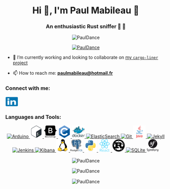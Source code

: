 <h1 align="center">Hi 👋, I'm Paul Mabileau 🤪</h1>
<h3 align="center">An enthusiastic Rust sniffer 👃 🦀</h3>

<p align="center">
<img src="https://komarev.com/ghpvc/?username=pauldance&label=Profile%20views&color=0e75b6&style=flat"
     alt="PaulDance"/>
</p>

<p align="center">
<a href="https://github.com/ryo-ma/github-profile-trophy">
    <img src="https://github-profile-trophy.vercel.app/?username=pauldance"
         alt="PaulDance"/>
</a>
</p>

- 👯 I’m currently working and looking to collaborate on [my `cargo-liner` project](https://github.com/PaulDance/cargo-liner)

- 📫 How to reach me: **paulmabileau@hotmail.fr**

<h3 align="left">Connect with me:</h3>
<p align="left">
<a href="https://linkedin.com/in/paul-mabileau-b70ab3178" target="_blank">
    <img align="center"
         src="https://github.com/devicons/devicon/raw/master/icons/linkedin/linkedin-original.svg"
         alt="Paul Mabileau"
         height="30"
         width="40"/>
</a>
</p>

<h3 align="left">Languages and Tools:</h3>
<p align="center">
<a href="https://www.arduino.cc/" target="_blank">
    <img src="https://cdn.worldvectorlogo.com/logos/arduino-1.svg"
         alt="Arduino"
         width="40"
         height="40"/>
</a>
<a href="https://www.gnu.org/software/bash/" target="_blank">
    <img src="https://github.com/devicons/devicon/raw/master/icons/bash/bash-original.svg"
         alt="Bash"
         width="40"
         height="40"/>
</a>
<a href="https://getbootstrap.com" target="_blank">
    <img src="https://github.com/devicons/devicon/raw/master/icons/bootstrap/bootstrap-plain-wordmark.svg"
         alt="Bootstrap"
         width="40"
         height="40"/>
</a>
<a href="https://www.cprogramming.com/" target="_blank">
    <img src="https://github.com/devicons/devicon/raw/master/icons/c/c-original.svg"
         alt="C"
         width="40"
         height="40"/>
</a>
<a href="https://www.docker.com/" target="_blank">
    <img src="https://github.com/devicons/devicon/raw/master/icons/docker/docker-original-wordmark.svg"
         alt="Docker"
         width="40"
         height="40"/>
</a>
<a href="https://www.elastic.co" target="_blank">
    <img src="https://www.vectorlogo.zone/logos/elastic/elastic-icon.svg"
         alt="ElasticSearch"
         width="40"
         height="40"/>
</a>
<a href="https://git-scm.com/" target="_blank">
    <img src="https://www.vectorlogo.zone/logos/git-scm/git-scm-icon.svg"
         alt="Git"
         width="40"
         height="40"/>
</a>
<a href="https://www.java.com" target="_blank">
    <img src="https://github.com/devicons/devicon/raw/master/icons/java/java-original-wordmark.svg"
         alt="Java"
         width="40"
         height="40"/>
</a>
<a href="https://jekyllrb.com/" target="_blank">
    <img src="https://www.vectorlogo.zone/logos/jekyllrb/jekyllrb-icon.svg"
         alt="Jekyll"
         width="40"
         height="40"/>
</a>
<a href="https://www.jenkins.io" target="_blank">
    <img src="https://www.vectorlogo.zone/logos/jenkins/jenkins-icon.svg"
         alt="Jenkins"
         width="40"
         height="40"/>
</a>
<a href="https://www.elastic.co/kibana" target="_blank">
    <img src="https://www.vectorlogo.zone/logos/elasticco_kibana/elasticco_kibana-icon.svg"
         alt="Kibana"
         width="40"
         height="40"/>
</a>
<a href="https://www.linux.org/" target="_blank">
    <img src="https://github.com/devicons/devicon/raw/master/icons/linux/linux-original.svg"
         alt="Linux"
         width="40"
         height="40"/>
</a>
<a href="https://www.postgresql.org" target="_blank">
    <img src="https://github.com/devicons/devicon/raw/master/icons/postgresql/postgresql-original-wordmark.svg"
         alt="PostgreSQL"
         width="40"
         height="40"/>
</a>
<a href="https://www.python.org" target="_blank">
    <img src="https://github.com/devicons/devicon/raw/master/icons/python/python-original.svg"
         alt="Python"
         width="40"
         height="40"/>
</a>
<a href="https://reactjs.org/" target="_blank">
    <img src="https://github.com/devicons/devicon/raw/master/icons/react/react-original-wordmark.svg"
         alt="React"
         width="40"
         height="40"/>
</a>
<a href="https://www.rust-lang.org" target="_blank">
    <img src="https://github.com/devicons/devicon/raw/master/icons/rust/rust-plain.svg"
         alt="Rust"
         width="40"
         height="40"/>
</a>
<a href="https://www.sqlite.org/" target="_blank">
    <img src="https://www.vectorlogo.zone/logos/sqlite/sqlite-icon.svg"
         alt="SQLite"
         width="40"
         height="40"/>
</a>
<a href="https://symfony.com" target="_blank">
    <img src="https://github.com/devicons/devicon/raw/master/icons/symfony/symfony-original-wordmark.svg"
         alt="Symfony"
         width="40"
         height="40"/>
</a>
</p>

<p align="center">
<img align="center"
     src="https://github-readme-stats.vercel.app/api/top-langs?username=pauldance&show_icons=true&locale=en&layout=compact"
     alt="PaulDance"/>
</p>

<p align="center">
<img align="center"
     src="https://github-readme-stats.vercel.app/api?username=pauldance&show_icons=true&locale=en"
     alt="PaulDance"/>
</p>

<p align="center">
<img align="center"
     src="https://github-readme-streak-stats.herokuapp.com/?user=pauldance&"
     alt="PaulDance"/>
</p>
